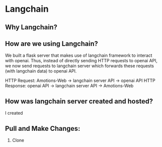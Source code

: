 # Langchain

## Why Langchain?


## How are we using Langchain?
We built a flask server that makes use of langchain framework to interact with openai. Thus, instead of directly sending HTTP requests
to openai API, we now send requests to langchain server which forwards these requests (with langchain data) to openai API. 

HTTP Request: Amotions-Web -> langchain server API -> openai API
HTTP Response: openai API -> langchain server API -> Amotions-Web

## How was langchain server created and hosted?
I created 


## Pull and Make Changes:

1. Clone
